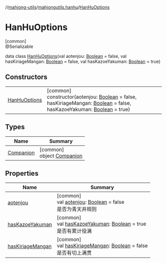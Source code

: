 //[mahjong-utils](../../../index.md)/[mahjongutils.hanhu](../index.md)/[HanHuOptions](index.md)

# HanHuOptions

[common]\
@Serializable

data class [HanHuOptions](index.md)(val aotenjou: [Boolean](https://kotlinlang.org/api/latest/jvm/stdlib/kotlin-stdlib/kotlin/-boolean/index.html) = false, val hasKiriageMangan: [Boolean](https://kotlinlang.org/api/latest/jvm/stdlib/kotlin-stdlib/kotlin/-boolean/index.html) = false, val hasKazoeYakuman: [Boolean](https://kotlinlang.org/api/latest/jvm/stdlib/kotlin-stdlib/kotlin/-boolean/index.html) = true)

## Constructors

| | |
|---|---|
| [HanHuOptions](-han-hu-options.md) | [common]<br>constructor(aotenjou: [Boolean](https://kotlinlang.org/api/latest/jvm/stdlib/kotlin-stdlib/kotlin/-boolean/index.html) = false, hasKiriageMangan: [Boolean](https://kotlinlang.org/api/latest/jvm/stdlib/kotlin-stdlib/kotlin/-boolean/index.html) = false, hasKazoeYakuman: [Boolean](https://kotlinlang.org/api/latest/jvm/stdlib/kotlin-stdlib/kotlin/-boolean/index.html) = true) |

## Types

| Name | Summary |
|---|---|
| [Companion](-companion/index.md) | [common]<br>object [Companion](-companion/index.md) |

## Properties

| Name | Summary |
|---|---|
| [aotenjou](aotenjou.md) | [common]<br>val [aotenjou](aotenjou.md): [Boolean](https://kotlinlang.org/api/latest/jvm/stdlib/kotlin-stdlib/kotlin/-boolean/index.html) = false<br>是否为青天井规则 |
| [hasKazoeYakuman](has-kazoe-yakuman.md) | [common]<br>val [hasKazoeYakuman](has-kazoe-yakuman.md): [Boolean](https://kotlinlang.org/api/latest/jvm/stdlib/kotlin-stdlib/kotlin/-boolean/index.html) = true<br>是否有累计役满 |
| [hasKiriageMangan](has-kiriage-mangan.md) | [common]<br>val [hasKiriageMangan](has-kiriage-mangan.md): [Boolean](https://kotlinlang.org/api/latest/jvm/stdlib/kotlin-stdlib/kotlin/-boolean/index.html) = false<br>是否有切上满贯 |
